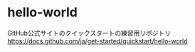 # hello-world
GitHub公式サイトのクイックスタートの練習用リポジトリ https://docs.github.com/ja/get-started/quickstart/hello-world

